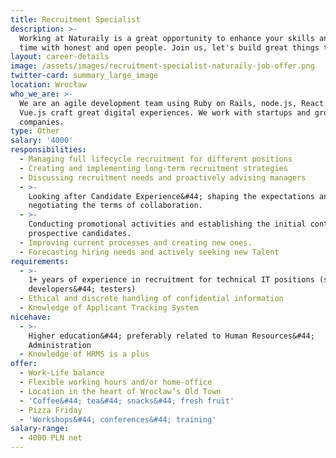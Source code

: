 ```yaml
---
title: Recruitment Specialist
description: >-
  Working at Naturaily is a great opportunity to enhance your skills and spend
  time with honest and open people. Join us, let's build great things together!
layout: career-details
image: /assets/images/recruitment-specialist-naturaily-job-offer.png
twitter-card: summary_large_image
location: Wrocław
who_we_are: >-
  We are an agile development team using Ruby on Rails, node.js, React.js and
  Vue.js craft great digital experiences. We work with startups and grown-up
  companies.
type: Other
salary: '4000'
responsibilities:
  - Managing full lifecycle recruitment for different positions
  - Creating and implementing long-term recruitment strategies
  - Discussing recruitment needs and proactively advising managers
  - >-
    Looking after Candidate Experience&#44; shaping the expectations and
    negotiating the terms of collaboration.
  - >-
    Conducting promotional activities and establishing the initial contact with
    prospective candidates.
  - Improving current processes and creating new ones.
  - Forecasting hiring needs and actively seeking new Talent
requirements:
  - >-
    1+ years of experience in recruitment for technical IT positions (software
    developers&#44; testers)
  - Ethical and discrete handling of confidential information
  - Knowledge of Applicant Tracking System
nicehave:
  - >-
    Higher education&#44; preferably related to Human Resources&#44;
    Administration
  - Knowledge of HRMS is a plus
offer:
  - Work-Life balance
  - Flexible working hours and/or home-office
  - Location in the heart of Wrocław’s Old Town
  - 'Coffee&#44; tea&#44; snacks&#44; fresh fruit'
  - Pizza Friday
  - 'Workshops&#44; conferences&#44; training'
salary-range:
  - 4000 PLN net
---
```



